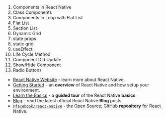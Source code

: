 
1. Components in React Native
2. Class Components
3. Components in Loop with Flat List
4. Flat List
5. Section List
6. Dynamic Grid
7. state props
8. static grid
9. useEffect
10. Life Cycle Method
11. Component Did Update
12. Show/Hide Component
13. Radio Buttons





- [React Native Website](https://reactnative.dev) - learn more about React Native.
- [Getting Started](https://reactnative.dev/docs/environment-setup) - an **overview** of React Native and how setup your environment.
- [Learn the Basics](https://reactnative.dev/docs/getting-started) - a **guided tour** of the React Native **basics**.
- [Blog](https://reactnative.dev/blog) - read the latest official React Native **Blog** posts.
- [`@facebook/react-native`](https://github.com/facebook/react-native) - the Open Source; GitHub **repository** for React Native.
